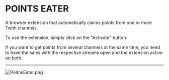 # POINTS EATER

A browser extension that automatically claims points from one or more Twith channels.

To use the extension, simply click on the "Activate" button.

If you want to get points from several channels at the same time, you need to have the sales with the respective streams open and the extension active on both.

---

<img src="file:///C:/Users/crttn/Desktop/PoitnsEater.png" title="" alt="PoitnsEater.png" data-align="center">
